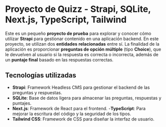 # Proyecto de Quizz - Strapi, SQLite, Next.js, TypeScript, Tailwind


Este es un pequeño **proyecto de prueba** para explorar y conocer cómo utilizar **Strapi** para gestionar contenido en una aplicación backend. En este proyecto, se utilizan dos **entidades**  **relacionadas** entre sí. La finalidad de la aplicación es proporcionar **preguntas de opción múltiple** (tipo **Choice**), que le devuelven al usuario si la respuesta es correcta o incorrecta, además de un **puntaje final** basado en las respuestas correctas.

## Tecnologías utilizadas

- **Strapi**: Framework Headless CMS para gestionar el backend de las preguntas y respuestas.
- **SQLite**: Base de datos ligera para almacenar las preguntas, respuestas y puntajes.
- **Next.js**: Framework de React para el frontend.
-**TypeScript**: Para mejorar la escritura del código y la seguridad de los tipos.
- **Tailwind CSS**: Framework de CSS para diseñar la interfaz de usuario.



